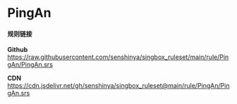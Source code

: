 # PingAn

#### 规则链接

**Github**
https://raw.githubusercontent.com/senshinya/singbox_ruleset/main/rule/PingAn/PingAn.srs

**CDN**
https://cdn.jsdelivr.net/gh/senshinya/singbox_ruleset@main/rule/PingAn/PingAn.srs